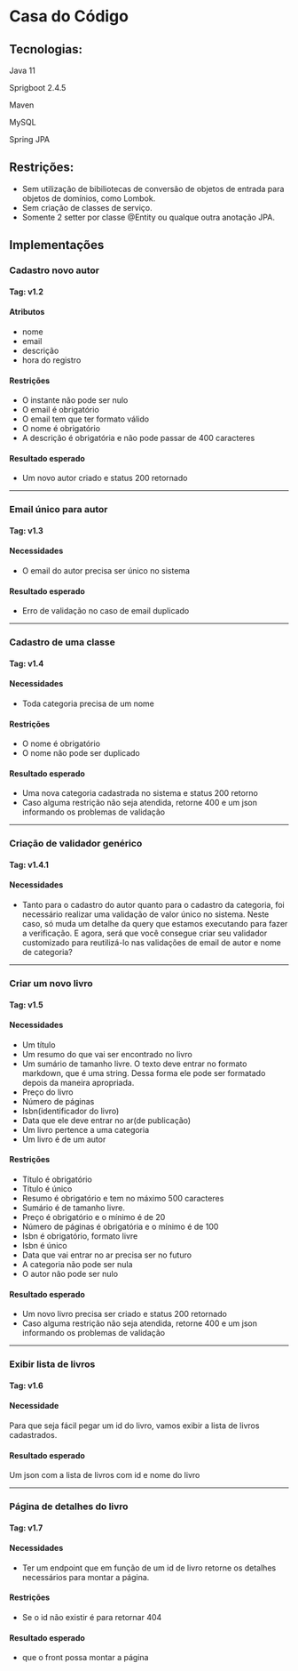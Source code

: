 # Casa do Código

## Tecnologias:

Java 11

Sprigboot 2.4.5

Maven

MySQL

Spring JPA



## Restrições:

* Sem utilização de bibiliotecas de conversão de objetos de entrada para objetos de domínios, como Lombok.
* Sem criação de classes de serviço.
* Somente 2 setter por classe @Entity ou qualque outra anotação JPA.



## Implementações

### Cadastro novo autor

#### Tag: v1.2

#### Atributos

* nome
* email
* descrição
* hora do registro

#### Restrições

- O instante não pode ser nulo
- O email é obrigatório
- O email tem que ter formato válido
- O nome é obrigatório
- A descrição é obrigatória e não pode passar de 400 caracteres

#### Resultado esperado

- Um novo autor criado e status 200 retornado

------

### Email único para autor

#### Tag: v1.3

#### Necessidades

- O email do autor precisa ser único no sistema

#### Resultado esperado

- Erro de validação no caso de email duplicado

------

### Cadastro de uma classe

#### Tag: v1.4

#### Necessidades

- Toda categoria precisa de um nome

#### Restrições

- O nome é obrigatório
- O nome não pode ser duplicado

#### Resultado esperado

- Uma nova categoria cadastrada no sistema e status 200 retorno
- Caso alguma restrição não seja atendida, retorne 400 e um json informando os problemas de validação

------

### Criação de validador genérico

#### Tag: v1.4.1

#### Necessidades

- Tanto para o cadastro do autor quanto para o cadastro da categoria, foi necessário realizar uma validação de valor único no sistema. Neste caso, só muda um detalhe da query que estamos executando para fazer a verificação. E agora, será que você consegue criar seu validador customizado para reutilizá-lo nas validações de email de autor e nome de categoria?

------

### Criar um novo livro

#### Tag: v1.5

#### Necessidades

- Um título
- Um resumo do que vai ser encontrado no livro
- Um sumário de tamanho livre. O texto deve entrar no formato markdown, que é uma string. Dessa forma ele pode ser formatado depois da maneira apropriada.
- Preço do livro
- Número de páginas
- Isbn(identificador do livro)
- Data que ele deve entrar no ar(de publicação)
- Um livro pertence a uma categoria
- Um livro é de um autor

#### Restrições

- Título é obrigatório
- Título é único
- Resumo é obrigatório e tem no máximo 500 caracteres
- Sumário é de tamanho livre.
- Preço é obrigatório e o mínimo é de 20
- Número de páginas é obrigatória e o mínimo é de 100
- Isbn é obrigatório, formato livre
- Isbn é único
- Data que vai entrar no ar precisa ser no futuro
- A categoria não pode ser nula
- O autor não pode ser nulo

#### Resultado esperado

- Um novo livro precisa ser criado e status 200 retornado
- Caso alguma restrição não seja atendida, retorne 400 e um json informando os problemas de validação

------

### Exibir lista de livros

#### Tag:  v1.6

#### **Necessidade**

Para que seja fácil pegar um id do livro, vamos exibir a lista de livros cadastrados.

#### **Resultado esperado**

Um json com a lista de livros com id e nome do livro

------

### Página de detalhes do livro

#### Tag: v1.7

#### Necessidades

- Ter um endpoint que em função de um id de livro retorne os detalhes necessários para montar a página.

#### Restrições

- Se o id não existir é para retornar 404

#### Resultado esperado

- que o front possa montar a página